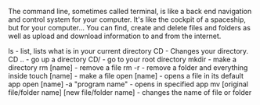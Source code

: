 The command line, sometimes called terminal, is like a back end navigation and control system for your computer. It's like the cockpit of a spaceship, but for  your computer... You can find, create and delete files and folders as well as upload and download information to and from the internet.

ls - list, lists what is in your current directory
CD - Changes your directory.
CD .. - go up a directory
CD/ - go to your root directory
mkdir - make a directory
rm [name] - remove a file
rm -r - remove a folder and everything inside
touch [name] - make a file
open [name] - opens a file in its default app
open [name] -a "program name" - opens in specified app
mv [original file/folder name] [new file/folder name] - changes the name of file or folder
